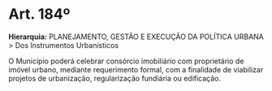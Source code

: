 # Art. 184º

**Hierarquia:** PLANEJAMENTO, GESTÃO E EXECUÇÃO DA POLÍTICA URBANA > Dos Instrumentos Urbanísticos

O Município poderá celebrar consórcio imobiliário com proprietário de imóvel urbano, mediante requerimento formal, com a finalidade de viabilizar projetos de urbanização, regularização fundiária ou edificação.






